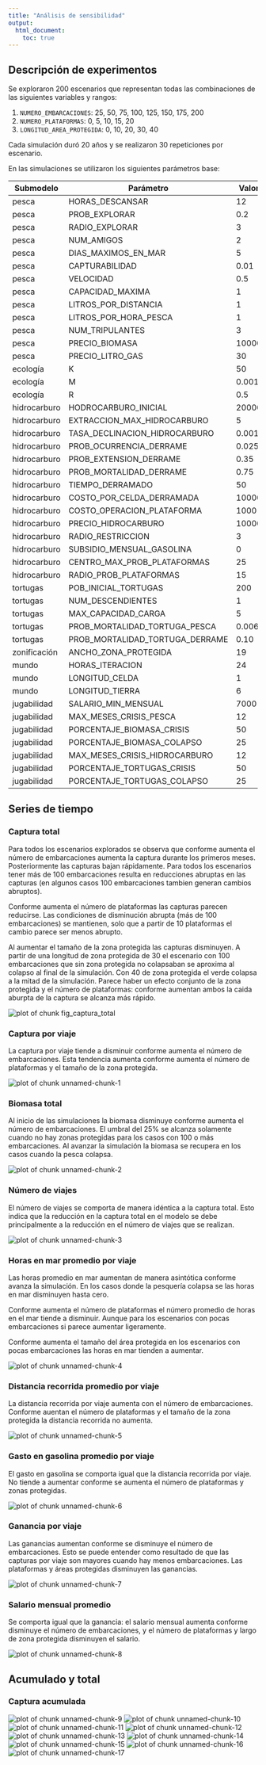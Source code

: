 ```yaml
---
title: "Análisis de sensibilidad"
output:
  html_document:
    toc: true
---
```

## Descripción de experimentos
Se exploraron 200 escenarios que representan todas las combinaciones de
las siguientes variables y rangos:
1. `NUMERO_EMBARCACIONES`: 25, 50, 75, 100, 125, 150, 175, 200
2. `NUMERO_PLATAFORMAS`: 0, 5, 10, 15, 20
3. `LONGITUD_AREA_PROTEGIDA`: 0, 10, 20, 30, 40

Cada simulación duró 20 años y se realizaron 30 repeticiones por escenario.

En las simulaciones se utilizaron los siguientes parámetros base:

| Submodelo | Parámetro | Valor |
|-|-|-|
| pesca | HORAS_DESCANSAR | 12 |
| pesca | PROB_EXPLORAR | 0.2 |
| pesca | RADIO_EXPLORAR | 3 |
| pesca | NUM_AMIGOS | 2 |
| pesca | DIAS_MAXIMOS_EN_MAR | 5 |
| pesca | CAPTURABILIDAD | 0.01 |
| pesca | VELOCIDAD | 0.5 |
| pesca | CAPACIDAD_MAXIMA | 1 |
| pesca | LITROS_POR_DISTANCIA | 1 |
| pesca | LITROS_POR_HORA_PESCA | 1 |
| pesca | NUM_TRIPULANTES | 3 |
| pesca | PRECIO_BIOMASA | 10000 |
| pesca | PRECIO_LITRO_GAS | 30 |
| ecología | K | 50 |
| ecología | M | 0.001 |
| ecología | R | 0.5 |
| hidrocarburo | HODROCARBURO_INICIAL | 20000 |
| hidrocarburo | EXTRACCION_MAX_HIDROCARBURO | 5 |
| hidrocarburo | TASA_DECLINACION_HIDROCARBURO | 0.001 |
| hidrocarburo | PROB_OCURRENCIA_DERRAME | 0.025 |
| hidrocarburo | PROB_EXTENSION_DERRAME | 0.35 |
| hidrocarburo | PROB_MORTALIDAD_DERRAME | 0.75 |
| hidrocarburo | TIEMPO_DERRAMADO | 50 |
| hidrocarburo | COSTO_POR_CELDA_DERRAMADA | 10000 |
| hidrocarburo | COSTO_OPERACION_PLATAFORMA | 1000 |
| hidrocarburo | PRECIO_HIDROCARBURO | 10000 |
| hidrocarburo | RADIO_RESTRICCION | 3 |
| hidrocarburo | SUBSIDIO_MENSUAL_GASOLINA | 0 |
| hidrocarburo | CENTRO_MAX_PROB_PLATAFORMAS | 25 |
| hidrocarburo | RADIO_PROB_PLATAFORMAS | 15 |
| tortugas | POB_INICIAL_TORTUGAS | 200 |
| tortugas | NUM_DESCENDIENTES | 1 |
| tortugas | MAX_CAPACIDAD_CARGA | 5 |
| tortugas | PROB_MORTALIDAD_TORTUGA_PESCA | 0.006 |
| tortugas | PROB_MORTALIDAD_TORTUGA_DERRAME | 0.10 |
| zonificación | ANCHO_ZONA_PROTEGIDA | 19 |
| mundo | HORAS_ITERACION | 24 |
| mundo | LONGITUD_CELDA | 1 |
| mundo | LONGITUD_TIERRA | 6 |
| jugabilidad | SALARIO_MIN_MENSUAL | 7000 |
| jugabilidad | MAX_MESES_CRISIS_PESCA | 12 |
| jugabilidad | PORCENTAJE_BIOMASA_CRISIS | 50 |
| jugabilidad | PORCENTAJE_BIOMASA_COLAPSO | 25 |
| jugabilidad | MAX_MESES_CRISIS_HIDROCARBURO | 12 |
| jugabilidad | PORCENTAJE_TORTUGAS_CRISIS | 50 |
| jugabilidad | PORCENTAJE_TORTUGAS_COLAPSO | 25 |




## Series de tiempo



### Captura total

Para todos los escenarios explorados se observa que conforme aumenta
el número de embarcaciones aumenta la captura durante los primeros meses.
Posteriormente las capturas bajan rápidamente. Para todos los escenarios
tener más de 100 embarcaciones resulta en reducciones abruptas en las
capturas (en algunos casos 100 embarcaciones tambien generan cambios
abruptos).

Conforme aumenta el número de plataformas las capturas parecen reducirse.
Las condiciones de disminución abrupta (más de 100 embarcaciones) se
mantienen, solo que a partir de 10 plataformas el cambio parece ser menos
abrupto. 

Al aumentar el tamaño de la zona protegida las capturas disminuyen.
A partir de una longitud de zona protegida de 30 el escenario con 100
embarcaciones que sin zona protegida no colapsaban se aproxima al colapso
al final de la simulación. Con 40 de zona protegida el verde colapsa a la
mitad de la simulación. Parece haber un efecto conjunto de la zona protegida
y el número de plataformas: conforme aumentan ambos la caida aburpta de la
captura se alcanza más rápido.


![plot of chunk fig_captura_total](figure/fig_captura_total-1.png)

### Captura por viaje

La captura por viaje tiende a disminuir conforme aumenta el número de
embarcaciones. Esta tendencia aumenta conforme aumenta el número de plataformas
y el tamaño de la zona protegida.


![plot of chunk unnamed-chunk-1](figure/unnamed-chunk-1-1.png)

### Biomasa total

Al inicio de las simulaciones la biomasa disminuye conforme aumenta el
número de embarcaciones. El umbral del 25% se alcanza solamente cuando
no hay zonas protegidas para los casos con 100 o más embarcaciones. Al avanzar
la simulación la biomasa se recupera en los casos cuando la pesca colapsa. 


![plot of chunk unnamed-chunk-2](figure/unnamed-chunk-2-1.png)

### Número de viajes

El número de viajes se comporta de manera idéntica a la captura total. Esto
indica que la reducción en la captura total en el modelo se debe principalmente
a la reducción en el número de viajes que se realizan.

![plot of chunk unnamed-chunk-3](figure/unnamed-chunk-3-1.png)

### Horas en mar promedio por viaje

Las horas promedio en mar aumentan de manera asintótica conforme avanza la
simulación. En los casos donde la pesquería colapsa se las horas en mar
disminuyen hasta cero.

Conforme aumenta el número de plataformas el número promedio de horas en el mar
tiende a disminuir. Aunque para los escenarios con pocas embarcaciones si
parece aumentar ligeramente.

Conforme aumenta el tamaño del área protegida en los escenarios con pocas
embarcaciones las horas en mar tienden a aumentar. 

![plot of chunk unnamed-chunk-4](figure/unnamed-chunk-4-1.png)

### Distancia recorrida promedio por viaje

La distancia recorrida por viaje aumenta con el número de embarcaciones.
Conforme auentan el número de plataformas y el tamaño de la zona protegida
la distancia recorrida no aumenta.

![plot of chunk unnamed-chunk-5](figure/unnamed-chunk-5-1.png)

### Gasto en gasolina promedio por viaje

El gasto en gasolina se comporta igual que la distancia recorrida por viaje.
No tiende a aumentar conforme se aumenta el número de plataformas y zonas
protegidas.


![plot of chunk unnamed-chunk-6](figure/unnamed-chunk-6-1.png)

### Ganancia por viaje

Las ganancias aumentan conforme se disminuye el número de embarcaciones. Esto
se puede entender como resultado de que las capturas por viaje son mayores
cuando hay menos embarcaciones. Las plataformas y áreas protegidas disminuyen
las ganancias.


![plot of chunk unnamed-chunk-7](figure/unnamed-chunk-7-1.png)

### Salario mensual promedio

Se comporta igual que la ganancia: el salario mensual aumenta conforme
disminuye el número de embarcaciones, y el número de plataformas y largo
de zona protegida disminuyen el salario.


![plot of chunk unnamed-chunk-8](figure/unnamed-chunk-8-1.png)

## Acumulado y total




### Captura acumulada

![plot of chunk unnamed-chunk-9](figure/unnamed-chunk-9-1.png)
![plot of chunk unnamed-chunk-10](figure/unnamed-chunk-10-1.png)
![plot of chunk unnamed-chunk-11](figure/unnamed-chunk-11-1.png)
![plot of chunk unnamed-chunk-12](figure/unnamed-chunk-12-1.png)
![plot of chunk unnamed-chunk-13](figure/unnamed-chunk-13-1.png)
![plot of chunk unnamed-chunk-14](figure/unnamed-chunk-14-1.png)
![plot of chunk unnamed-chunk-15](figure/unnamed-chunk-15-1.png)
![plot of chunk unnamed-chunk-16](figure/unnamed-chunk-16-1.png)
![plot of chunk unnamed-chunk-17](figure/unnamed-chunk-17-1.png)

